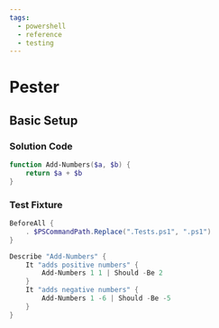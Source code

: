 ```yaml
---
tags:
  - powershell
  - reference
  - testing
---
```


# Pester

## Basic Setup

### Solution Code

```powershell
function Add-Numbers($a, $b) {
    return $a + $b
}
```

### Test Fixture

```powershell
BeforeAll {
    . $PSCommandPath.Replace(".Tests.ps1", ".ps1")
}

Describe "Add-Numbers" {
    It "adds positive numbers" {
        Add-Numbers 1 1 | Should -Be 2
    }
    It "adds negative numbers" {
        Add-Numbers 1 -6 | Should -Be -5
    }
}
```


<!--
TODO: Finish this reference
TODO: Add tutorial and link to it
TODO: Add any recipes and link to them
-->
